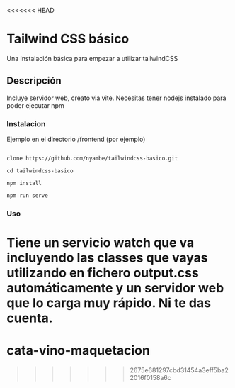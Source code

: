 <<<<<<< HEAD
# Tailwind CSS básico

Una instalación básica para empezar a utilizar tailwindCSS

## Descripción

Incluye servidor web, creato via vite. Necesitas tener nodejs instalado para poder ejecutar npm

### Instalacion

Ejemplo en el directorio /frontend (por ejemplo)

```console

clone https://github.com/nyambe/tailwindcss-basico.git

cd tailwindcss-basico

npm install

npm run serve
```

### Uso

Tiene un servicio watch que va incluyendo las classes que vayas utilizando en fichero output.css automáticamente y un servidor web que lo carga muy rápido. Ni te das cuenta.
=======
# cata-vino-maquetacion
>>>>>>> 2675e681297cbd31454a3eff5ba22016f0158a6c
